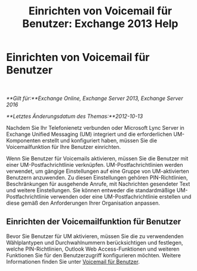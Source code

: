 ﻿---
title: 'Einrichten von Voicemail für Benutzer: Exchange 2013 Help'
TOCTitle: Einrichten von Voicemail für Benutzer
ms:assetid: 572991d6-0dc7-4a65-b716-ac6acdc5c9c6
ms:mtpsurl: https://technet.microsoft.com/de-de/library/JJ673527(v=EXCHG.150)
ms:contentKeyID: 50475723
ms.date: 04/24/2018
mtps_version: v=EXCHG.150
ms.translationtype: HT
---

# Einrichten von Voicemail für Benutzer

 

_**Gilt für:**Exchange Online, Exchange Server 2013, Exchange Server 2016_

_**Letztes Änderungsdatum des Themas:**2012-10-13_

Nachdem Sie Ihr Telefonienetz verbunden oder Microsoft Lync Server in Exchange Unified Messaging (UM) integriert und die erforderlichen UM-Komponenten erstellt und konfiguriert haben, müssen Sie die Voicemailfunktion für Ihre Benutzer einrichten.

Wenn Sie Benutzer für Voicemails aktivieren, müssen Sie die Benutzer mit einer UM-Postfachrichtlinie verknüpfen. UM-Postfachrichtlinien werden verwendet, um gängige Einstellungen auf eine Gruppe von UM-aktivierten Benutzern anzuwenden. Zu diesen Einstellungen gehören PIN-Richtlinien, Beschränkungen für ausgehende Anrufe, mit Nachrichten gesendeter Text und weitere Einstellungen. Sie können entweder die standardmäßige UM-Postfachrichtlinie verwenden oder eine UM-Postfachrichtlinie erstellen und diese gemäß den Anforderungen Ihrer Organisation anpassen.

## Einrichten der Voicemailfunktion für Benutzer

Bevor Sie Benutzer für UM aktivieren, müssen Sie die zu verwendenden Wählplantypen und Durchwahlnummern berücksichtigen und festlegen, welche PIN-Richtlinien, Outlook Web Access-Funktionen und weiteren Funktionen Sie für den Benutzerzugriff konfigurieren möchten. Weitere Informationen finden Sie unter [Voicemail für Benutzer](voice-mail-for-users-exchange-2013-help.md).

